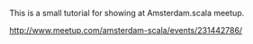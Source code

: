 
This is a small tutorial for showing at Amsterdam.scala meetup.

http://www.meetup.com/amsterdam-scala/events/231442786/